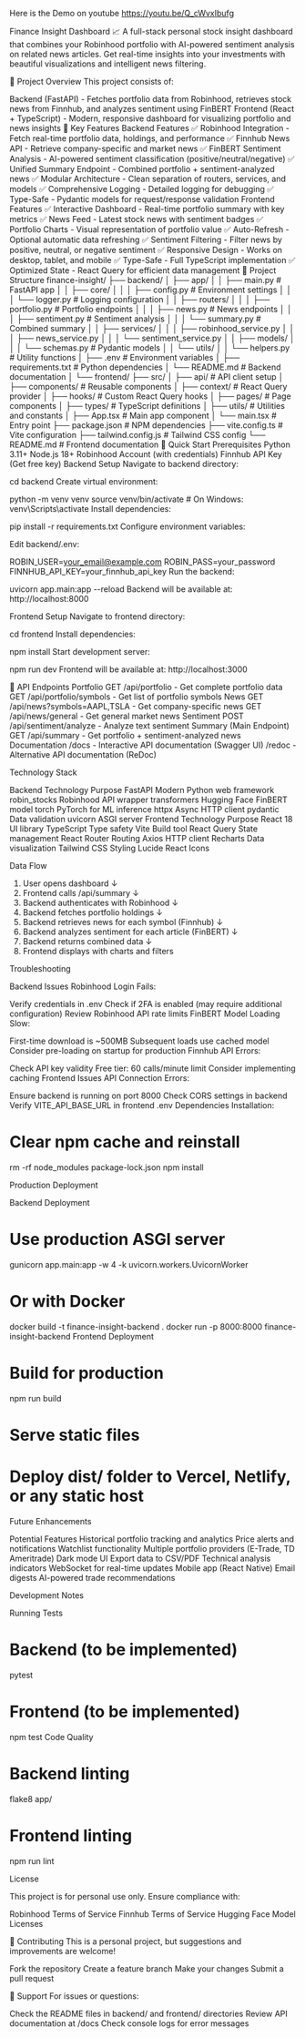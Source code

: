 Here is the Demo on youtube https://youtu.be/Q_cWvxIbufg 

Finance Insight Dashboard 📈
A full-stack personal stock insight dashboard that combines your Robinhood portfolio with AI-powered sentiment analysis on related news articles. Get real-time insights into your investments with beautiful visualizations and intelligent news filtering.

🌟 Project Overview
This project consists of:

Backend (FastAPI) - Fetches portfolio data from Robinhood, retrieves stock news from Finnhub, and analyzes sentiment using FinBERT
Frontend (React + TypeScript) - Modern, responsive dashboard for visualizing portfolio and news insights
🎯 Key Features
Backend Features
✅ Robinhood Integration - Fetch real-time portfolio data, holdings, and performance
✅ Finnhub News API - Retrieve company-specific and market news
✅ FinBERT Sentiment Analysis - AI-powered sentiment classification (positive/neutral/negative)
✅ Unified Summary Endpoint - Combined portfolio + sentiment-analyzed news
✅ Modular Architecture - Clean separation of routers, services, and models
✅ Comprehensive Logging - Detailed logging for debugging
✅ Type-Safe - Pydantic models for request/response validation
Frontend Features
✅ Interactive Dashboard - Real-time portfolio summary with key metrics
✅ News Feed - Latest stock news with sentiment badges
✅ Portfolio Charts - Visual representation of portfolio value
✅ Auto-Refresh - Optional automatic data refreshing
✅ Sentiment Filtering - Filter news by positive, neutral, or negative sentiment
✅ Responsive Design - Works on desktop, tablet, and mobile
✅ Type-Safe - Full TypeScript implementation
✅ Optimized State - React Query for efficient data management
📁 Project Structure
finance-insight/
├── backend/
│   ├── app/
│   │   ├── main.py                 # FastAPI app
│   │   ├── core/
│   │   │   ├── config.py           # Environment settings
│   │   │   └── logger.py           # Logging configuration
│   │   ├── routers/
│   │   │   ├── portfolio.py        # Portfolio endpoints
│   │   │   ├── news.py             # News endpoints
│   │   │   ├── sentiment.py        # Sentiment analysis
│   │   │   └── summary.py          # Combined summary
│   │   ├── services/
│   │   │   ├── robinhood_service.py
│   │   │   ├── news_service.py
│   │   │   └── sentiment_service.py
│   │   ├── models/
│   │   │   └── schemas.py          # Pydantic models
│   │   └── utils/
│   │       └── helpers.py          # Utility functions
│   ├── .env                        # Environment variables
│   ├── requirements.txt            # Python dependencies
│   └── README.md                   # Backend documentation
│
└── frontend/
    ├── src/
    │   ├── api/                    # API client setup
    │   ├── components/             # Reusable components
    │   ├── context/                # React Query provider
    │   ├── hooks/                  # Custom React Query hooks
    │   ├── pages/                  # Page components
    │   ├── types/                  # TypeScript definitions
    │   ├── utils/                  # Utilities and constants
    │   ├── App.tsx                 # Main app component
    │   └── main.tsx                # Entry point
    ├── package.json                # NPM dependencies
    ├── vite.config.ts              # Vite configuration
    ├── tailwind.config.js          # Tailwind CSS config
    └── README.md                   # Frontend documentation
🚀 Quick Start
Prerequisites
Python 3.11+
Node.js 18+
Robinhood Account (with credentials)
Finnhub API Key (Get free key)
Backend Setup
Navigate to backend directory:

cd backend
Create virtual environment:

python -m venv venv
source venv/bin/activate  # On Windows: venv\Scripts\activate
Install dependencies:

pip install -r requirements.txt
Configure environment variables:

Edit backend/.env:

ROBIN_USER=your_email@example.com
ROBIN_PASS=your_password
FINNHUB_API_KEY=your_finnhub_api_key
Run the backend:

uvicorn app.main:app --reload
Backend will be available at: http://localhost:8000

Frontend Setup
Navigate to frontend directory:

cd frontend
Install dependencies:

npm install
Start development server:

npm run dev
Frontend will be available at: http://localhost:3000

📖 API Endpoints
Portfolio
GET /api/portfolio - Get complete portfolio data
GET /api/portfolio/symbols - Get list of portfolio symbols
News
GET /api/news?symbols=AAPL,TSLA - Get company-specific news
GET /api/news/general - Get general market news
Sentiment
POST /api/sentiment/analyze - Analyze text sentiment
Summary (Main Endpoint)
GET /api/summary - Get portfolio + sentiment-analyzed news
Documentation
/docs - Interactive API documentation (Swagger UI)
/redoc - Alternative API documentation (ReDoc)

Technology Stack

Backend
Technology	Purpose
FastAPI	Modern Python web framework
robin_stocks	Robinhood API wrapper
transformers	Hugging Face FinBERT model
torch	PyTorch for ML inference
httpx	Async HTTP client
pydantic	Data validation
uvicorn	ASGI server
Frontend
Technology	Purpose
React 18	UI library
TypeScript	Type safety
Vite	Build tool
React Query	State management
React Router	Routing
Axios	HTTP client
Recharts	Data visualization
Tailwind CSS	Styling
Lucide React	Icons

Data Flow
1. User opens dashboard
   ↓
2. Frontend calls /api/summary
   ↓
3. Backend authenticates with Robinhood
   ↓
4. Backend fetches portfolio holdings
   ↓
5. Backend retrieves news for each symbol (Finnhub)
   ↓
6. Backend analyzes sentiment for each article (FinBERT)
   ↓
7. Backend returns combined data
   ↓
8. Frontend displays with charts and filters

Troubleshooting

Backend Issues
Robinhood Login Fails:

Verify credentials in .env
Check if 2FA is enabled (may require additional configuration)
Review Robinhood API rate limits
FinBERT Model Loading Slow:

First-time download is ~500MB
Subsequent loads use cached model
Consider pre-loading on startup for production
Finnhub API Errors:

Check API key validity
Free tier: 60 calls/minute limit
Consider implementing caching
Frontend Issues
API Connection Errors:

Ensure backend is running on port 8000
Check CORS settings in backend
Verify VITE_API_BASE_URL in frontend .env
Dependencies Installation:

# Clear npm cache and reinstall
rm -rf node_modules package-lock.json
npm install

Production Deployment

Backend Deployment
# Use production ASGI server
gunicorn app.main:app -w 4 -k uvicorn.workers.UvicornWorker

# Or with Docker
docker build -t finance-insight-backend .
docker run -p 8000:8000 finance-insight-backend
Frontend Deployment
# Build for production
npm run build

# Serve static files
# Deploy dist/ folder to Vercel, Netlify, or any static host

Future Enhancements

Potential Features
 Historical portfolio tracking and analytics
 Price alerts and notifications
 Watchlist functionality
 Multiple portfolio providers (E-Trade, TD Ameritrade)
 Dark mode UI
 Export data to CSV/PDF
 Technical analysis indicators
 WebSocket for real-time updates
 Mobile app (React Native)
 Email digests
 AI-powered trade recommendations


Development Notes

Running Tests
# Backend (to be implemented)
pytest

# Frontend (to be implemented)
npm test
Code Quality
# Backend linting
flake8 app/

# Frontend linting
npm run lint

License

This project is for personal use only. Ensure compliance with:

Robinhood Terms of Service
Finnhub Terms of Service
Hugging Face Model Licenses

🤝 Contributing
This is a personal project, but suggestions and improvements are welcome!

Fork the repository
Create a feature branch
Make your changes
Submit a pull request

📧 Support
For issues or questions:

Check the README files in backend/ and frontend/ directories
Review API documentation at /docs
Check console logs for error messages
